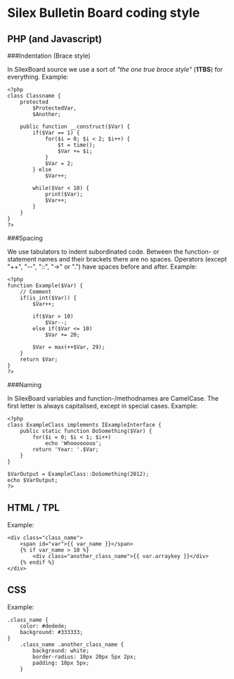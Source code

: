 Silex Bulletin Board coding style
=================================

PHP (and Javascript)
--------------------

###Indentation (Brace style)

In SilexBoard source we use a sort of _"the one true brace style"_ (__1TBS__) for everything.
Example:

```
<?php
class Classname {
	protected
		$ProtectedVar,
		$Another;

	public function __construct($Var) {
		if($Var == 1) {
			for($i = 0; $i < 2; $i++) {
				$t = time();
				$Var += $i;
			}
			$Var = 2;
		} else
			$Var++;

		while($Var < 10) {
			print($Var);
			$Var++;
		}
	}
}
?>
```

###Spacing

We use tabulators to indent subordinated code.
Between the function- or statement names and their brackets there are no spaces.
Operators (except "++", "--", "::", "->" or ".") have spaces before and after.
Example:

```
<?php
function Example($Var) {
	// Comment
	if(is_int($Var)) {
		$Var++;

		if($Var > 10)
			$Var--;
		else if($Var <= 10)
			$Var += 20;

		$Var = max(++$Var, 29);
	}
	return $Var;
}
?>
```

###Naming

In SilexBoard variables and function-/methodnames are CamelCase.
The first letter is always capitalised, except in special cases.
Example:

```
<?php
class ExampleClass implements IExampleInterface {
	public static function DoSomething($Var) {
		for($i = 0; $i < 1; $i++)
			echo 'Whoooooooo';
		return 'Year: '.$Var;
	}
}

$VarOutput = ExampleClass::DoSomething(2012);
echo $VarOutput;
?>
```

HTML / TPL
----------
Example:

```
<div class="class_name">
	<span id="var">{{ var_name }}</span>
	{% if var_name > 10 %}
		<div class="another_class_name">{{ var.arraykey }}</div>
	{% endif %}
</div>
```

CSS
---
Example:

```
.class_name {
	color: #dedede;
	background: #333333;
}
	.class_name .another_class_name {
		background: white;
		border-radius: 10px 20px 5px 2px;
		padding: 10px 5px;
	}
```